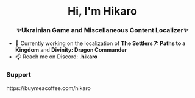 <h1 align="center">Hi, I'm Hikaro</h1>
<h3 align="center">✨Ukrainian Game and Miscellaneous Content Localizer✨</h3>


- 🔭 Currently working on the localization of <b>The Settlers 7: Paths to a Kingdom</b> and <b>Divinity: Dragon Commander</b>
- 📫 Reach me on Discord: <b>.hikaro</b>

<h3>Support</h3>
https://buymeacoffee.com/hikaro
